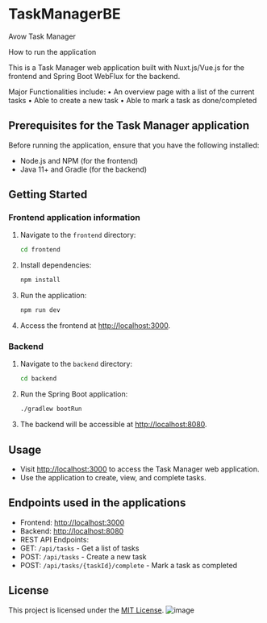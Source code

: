 # TaskManagerBE
Avow Task Manager

How to run the application

This is a Task Manager web application built with Nuxt.js/Vue.js for the frontend and Spring Boot WebFlux for the backend.

Major Functionalities include:
•	An overview page with a list of the current tasks
•	Able to create a new task
•	Able to mark a task as done/completed



## Prerequisites for the Task Manager application

Before running the application, ensure that you have the following installed:

- Node.js and NPM (for the frontend)
- Java 11+ and Gradle (for the backend)

## Getting Started

### Frontend application information

1. Navigate to the `frontend` directory:

    ```bash
    cd frontend
    ```

2. Install dependencies:

    ```bash
    npm install
    ```

3. Run the application:

    ```bash
    npm run dev
    ```

4. Access the frontend at [http://localhost:3000](http://localhost:3000).

### Backend

1. Navigate to the `backend` directory:

    ```bash
    cd backend
    ```

2. Run the Spring Boot application:

    ```bash
    ./gradlew bootRun
    ```

3. The backend will be accessible at [http://localhost:8080](http://localhost:8080).

## Usage

- Visit [http://localhost:3000](http://localhost:3000) to access the Task Manager web application.
- Use the application to create, view, and complete tasks.

## Endpoints used in the applications

- Frontend: [http://localhost:3000](http://localhost:3000)
- Backend: [http://localhost:8080](http://localhost:8080)
- REST API Endpoints:
- GET: `/api/tasks` - Get a list of tasks
- POST: `/api/tasks` - Create a new task
- POST: `/api/tasks/{taskId}/complete` - Mark a task as completed

## License

This project is licensed under the [MIT License](LICENSE).
![image](https://github.com/nithinj01/TaskManagerBE/assets/47292784/563ff93a-18aa-4ab2-ad98-33db4a87fd3b)
